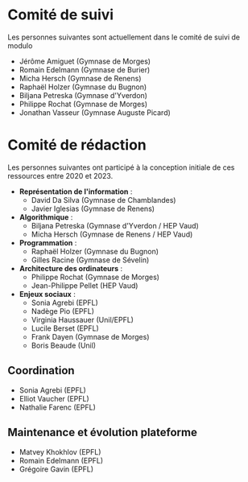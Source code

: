 # Comité de suivi
Les personnes suivantes sont actuellement dans le comité de suivi de modulo
 
 - Jérôme Amiguet (Gymnase de Morges)
 - Romain Edelmann (Gymnase de Burier)
 - Micha Hersch (Gymnase de Renens)
 - Raphaël Holzer (Gymnase du Bugnon)
 - Biljana Petreska (Gymnase d'Yverdon)
 - Philippe Rochat (Gymnase de Morges)
 - Jonathan Vasseur (Gymnase Auguste Picard)
 
 
# Comité de rédaction

Les personnes suivantes ont participé à la conception initiale de ces ressources entre 2020 et 2023. 

- **Représentation de l'information** : 
    - David Da Silva (Gymnase de Chamblandes)
    - Javier Iglesias (Gymnase de Renens)
- **Algorithmique** :
    - Biljana Petreska (Gymnase d'Yverdon / HEP Vaud)
    - Micha Hersch (Gymnase de Renens / HEP Vaud)
- **Programmation** : 
    - Raphaël Holzer (Gymnase du Bugnon)
    - Gilles Racine (Gymnase de Sévelin)
- **Architecture des ordinateurs** : 
    - Philippe Rochat (Gymnase de Morges)
    - Jean-Philippe Pellet (HEP Vaud)
- **Enjeux sociaux** : 
    - Sonia Agrebi (EPFL)
    - Nadège Pio (EPFL)
    - Virginia Haussauer (Unil/EPFL)
    - Lucile Berset (EPFL)
    - Frank Dayen (Gymnase de Morges)
    - Boris Beaude (Unil)

## Coordination
- Sonia Agrebi (EPFL)
- Elliot Vaucher (EPFL)
- Nathalie Farenc (EPFL)

## Maintenance et évolution plateforme
- Matvey Khokhlov (EPFL)
- Romain Edelmann (EPFL)
- Grégoire Gavin (EPFL)
